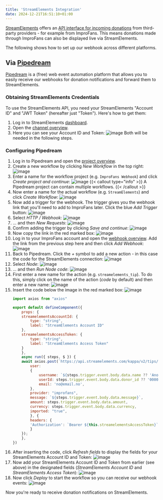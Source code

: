 ```yaml
---
title: 'StreamElements Integration'
date: 2024-12-21T16:51:10+01:00
---
```


[StreamElements](https://streamelements.com/) offers an [API interface for incoming donations](https://dev.streamelements.com/docs/api-docs/7e632a4cecfe1-channel) from third-party providers - for example from ImproFans. This means donations made through ImproFans can also be displayed live via StreamElements.

The following shows how to set up our webhook across different platforms.

## Via [Pipedream](https://pipedream.com/)

[Pipedream](https://pipedream.com/) is a (free) web event automation platform that allows you to easily receive our webhooks for donation notifications and forward them to StreamElements.

### Obtaining StreamElements Credentials

To use the StreamElements API, you need your StreamElements "Account ID" and "JWT Token" (hereafter just "Token"). Here's how to get them:

1. Log in to StreamElements [dashboard](https://streamelements.com/dashboard).
2. Open the [channel overview](https://streamelements.com/dashboard/account/channels).
3. Here you can see your Account ID and Token:
    ![image](/images/webhooks/streamelements-integration/01_streamelements-credentials.en.jpg)
    Both will be needed in the following steps.

### Configuring Pipedream

1. Log in to Pipedream and open the [project overview](https://pipedream.com/projects).
2. Create a new workflow by clicking *New Workflow* in the top right:
    ![image](/images/webhooks/streamelements-integration/02_new-workflow.jpg)
3. Enter a name for the workflow project (e.g. `ImproFans Webhook`) and click *Create project and continue*:
    ![image](/images/webhooks/streamelements-integration/03_create-project.jpg)
    {{< callout type="info" >}}
    A Pipedream project can contain multiple workflows.
    {{< /callout >}}
4. Now enter a name for the actual workflow (e.g. `StreamElements`) and click *Create Workflow*:
    ![image](/images/webhooks/streamelements-integration/04_create-workflow.jpg)
5. Now add a trigger for the webhook. The trigger gives you the webhook link that you'll need to add to ImproFans later. Click the blue *Add Trigger* button:
    ![image](/images/webhooks/streamelements-integration/05_add-trigger.jpg)
6. Select *HTTP / Webhook*:
    ![image](/images/webhooks/streamelements-integration/06_select-trigger-1.jpg)
7. ... and then *New Requests*:
    ![image](/images/webhooks/streamelements-integration/07_select-trigger-2.jpg)
8. Confirm adding the trigger by clicking *Save and continue*:
    ![image](/images/webhooks/streamelements-integration/08_configure-trigger.jpg)
9. Now copy the link in the red marked box:
    ![image](/images/webhooks/streamelements-integration/09_copy-endpoint-url.jpg)
10. Log in to your ImproFans account and open the [webhook overview](https://improfans.de/u/webhooks). Add the link from the previous step here and then click *Add Webhook*:
    ![image](/images/webhooks/streamelements-integration/10_add-improfans-webhook.en.jpg)
11. Back to Pipedream. Click the *+* symbol to add a new action - in this case the code for the StreamElements connection:
    ![image](/images/webhooks/streamelements-integration/11_add-action.jpg)
12. Select *Node*:
    ![image](/images/webhooks/streamelements-integration/12_select-action-1.jpg)
13. ... and then *Run Node code*:
    ![image](/images/webhooks/streamelements-integration/13_select-action-2.jpg)
14. First enter a new name for the action (e.g. `streamelements_tip`). To do this, simply click on the name of the action (*code* by default) and then enter a new name:
    ![image](/images/webhooks/streamelements-integration/14_configure-action-1.jpg)
15. Insert the code below the image in the red marked box:
    ![image](/images/webhooks/streamelements-integration/15_configure-action-2.jpg)
    ```js
    import axios from "axios"

    export default defineComponent({
        props: {
        streamelementsAccountId: {
            type: "string",
            label: "StreamElements Account ID"
        },
        streamelementsAccessToken: {
            type: "string",
            label: "StreamElements Access Token"
        }
        },
        async run({ steps, $ }) {
        await axios.post(`https://api.streamelements.com/kappa/v2/tips/${this.streamelementsAccountId}`, {
            user:
            {
                username: `${steps.trigger.event.body.data.name ?? 'Anonymous'}`,
                userId: steps.trigger.event.body.data.donor_id ?? '00000000-0000-0000-0000-000000000000',
                email: 'no@email.no',
            },
            provider: "improfans",
            message: `${steps.trigger.event.body.data.message}`,
            amount: steps.trigger.event.body.data.amount,
            currency: steps.trigger.event.body.data.currency,
            imported: "true",
            }, {
            headers: {
            'Authorization': `Bearer ${this.streamelementsAccessToken}`,
            }
        });
        },
    })
    ```
16. After inserting the code, click *Refresh fields* to display the fields for your StreamElements Account ID and Token:
    ![image](/images/webhooks/streamelements-integration/16_configure-action-3.jpg)
17. Now add your StreamElements Account ID and Token from earlier (see above) in the designated fields (*StreamElements Account ID* and *StreamElements Access Token*):
    ![image](/images/webhooks/streamelements-integration/17_configure-action-4.jpg)
18. Now click *Deploy* to start the workflow so you can receive our webhook events:
    ![image](/images/webhooks/streamelements-integration/18_deploy.jpg)

Now you're ready to receive donation notifications on StreamElements.

